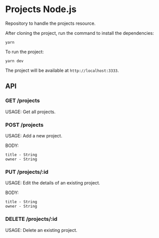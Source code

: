 # Projects Node.js

Repository to handle the projects resource.

After cloning the project, run the command to install the dependencies:

```
yarn
```

To run the project:

```
yarn dev
```

The project will be available at `http://localhost:3333`.

## API

### GET /projects

USAGE: Get all projects.

### POST /projects

USAGE: Add a new project.

BODY:

```
title - String
owner - String
```

### PUT /projects/:id

USAGE: Edit the details of an existing project.

BODY:

```
title - String
owner - String
```

### DELETE /projects/:id

USAGE: Delete an existing project.
